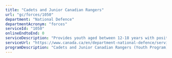 ```yaml
---
title: "Cadets and Junior Canadian Rangers"
url: "gc/forces/1050"
department: "National Defence"
departmentAcronym: "forces"
serviceId: "1050"
onlineEndtoEnd: 0
serviceDescription: "Provides youth aged between 12-18 years with positive youth development opportunities and unique Canadian Armed Forces familiarization experiences that enable their successful transition to adulthood."
serviceUrl: "https://www.canada.ca/en/department-national-defence/services/cadets-junior-canadian-rangers.html"
programDescription: "Cadets and Junior Canadian Rangers (Youth Program)"
---
```

